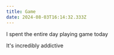 ```yaml
---
title: Game
date: 2024-08-03T16:14:32.333Z
---
```


I spent the entire day playing game today

It's incredibly addictive
